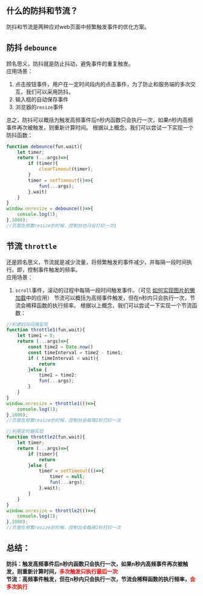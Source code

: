 ## 什么的防抖和节流？

防抖和节流是两种应对web页面中频繁触发事件的优化方案。

## 防抖 `debounce`

顾名思义，防抖就是防止抖动，避免事件的重复触发。  
应用场景：

1.  点击按钮事件，用户在一定时间段内的点击事件，为了防止和服务端的多次交互，我们可以采用防抖。
2.  输入框的自动保存事件
3.  浏览器的`resize`事件

总之，防抖可以概括为触发高频事件后n秒内函数只会执行一次，如果n秒内高频事件再次被触发，则重新计算时间。 根据以上概念，我们可以尝试一下实现一个防抖函数：

```javascript
function debounce(fun,wait){
    let timer;
    return (...args)=>{
    	if (timer){
        	clearTimeout(timer);
        }
        timer = setTimeout(()=>{
        	fun(...args);
        },wait)
    }
}
window.onresize = debounce(()=>{
	console.log(1);
},1000);
//页面在频繁resize的时候，控制台也只会打印一次1
```

## 节流 `throttle`

还是顾名思义，节流就是减少流量，将频繁触发的事件减少，并每隔一段时间执行。即，控制事件触发的频率。  
应用场景：

1.  `scroll`事件，滚动的过程中每隔一段时间触发事件。（可见 [如何实现图片的懒加载](https://juejin.cn/post/6896292983813963783 "https://juejin.cn/post/6896292983813963783")中的应用） 节流可以概括为高频事件触发，但在n秒内只会执行一次，节流会稀释函数的执行频率。 根据以上概念，我们可以尝试一下实现一个节流函数：

```javascript
//利用时间间隔实现
function throttle1(fun,wait){
	let time1 = 0;
	return (...args)=>{
   		const time2 = Date.now()
        const timeInterval = time2 - time1;
 		if ( timeInterval < wait){
 			return 
 		}else {
			time1 = time2;
            fun(...args);
		}
    }
}
window.onresize = throttle1(()=>{
	console.log(1);
},1000);
//页面在频繁resize的时候，控制台会每隔1秒打印一次

//利用定时器实现
function throttle2(fun,wait){
	let timer;
	return (...args)=>{
		if (timer){
			return
		}else {
			timer = setTimeout(()=>{
				timer = null;
				fun(...args);
			},wait);
		}
	}
}
window.onresize = throttle2(()=>{
	console.log(1);
},1000);
//页面在频繁resize的时候，控制台会每隔1秒打印一次
```

## 总结：

**防抖：触发高频事件后n秒内函数只会执行一次，如果n秒内高频事件再次被触发，则重新计算时间，<font color="red">多次触发只执行最后一次</font>**  
**节流：高频事件触发，但在n秒内只会执行一次，节流会稀释函数的执行频率，<font color="red">会多次执行</font>**

